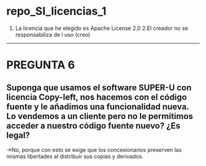 # repo_SI_licencias_1
1. La licencia que he elegido es Apache License 2.0
2.El creador no se responsabiliza de l uso (creo)

--------

# PREGUNTA 6 #
## Suponga que usamos el software SUPER-U con licencia Copy-left, nos hacemos con el código fuente y le añadimos una funcionalidad nueva. Lo vendemos a un cliente pero no le permitimos acceder a nuestro código fuente nuevo? ¿Es legal? ##

->No, porque con esto se exige que los concesionarios preserven las mismas libertades al distribuir sus copias y derivados.




